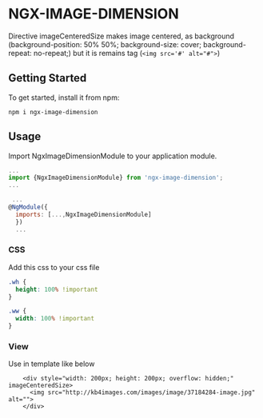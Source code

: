# NGX-IMAGE-DIMENSION

Directive imageCenteredSize makes image centered, as background (background-position: 50% 50%; background-size: cover; background-repeat: no-repeat;) but it is remains tag (`<img src='#' alt="#">`)

## Getting Started
To get started, install it from npm:

```
npm i ngx-image-dimension
```

## Usage

Import NgxImageDimensionModule to your application module.

```javascript
...
import {NgxImageDimensionModule} from 'ngx-image-dimension';
...

 ...
@NgModule({
  imports: [...,NgxImageDimensionModule]
  })
  ...
```

### CSS

Add this css to your css file
```css
.wh {
  height: 100% !important
}

.ww {
  width: 100% !important
}

```

### View

Use in template like below

```angular2html
    <div style="width: 200px; height: 200px; overflow: hidden;" imageCenteredSize>
      <img src="http://kb4images.com/images/image/37184284-image.jpg" alt="">
    </div>
```